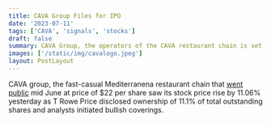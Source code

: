 ```yaml
---
title: CAVA Group Files for IPO
date: '2023-07-11'
tags: ['CAVA', 'signals', 'stocks']
draft: false
summary: CAVA Group, the operators of the CAVA restaurant chain is set to confidentially file for their IPO. As of Q1 2023, there are 263 CAVA Restaurants with 2022 revenues of $564.1 million.
images: ['/static/img/cavalogo.jpeg']
layout: PostLayout
---
```


CAVA group, the fast-casual Mediterranena restaurant chain that [went public](https://financialgurkha.com/blog/cava-ipo) mid June at price of $22 per share saw its stock price rise by 11.06% yesterday as T Rowe Price disclosed ownership of 11.1% of total outstanding shares and analysts initiated bullish coverings.
